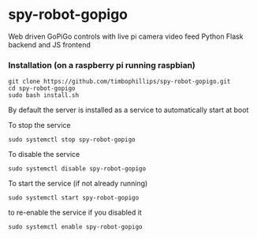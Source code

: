 # spy-robot-gopigo
Web driven GoPiGo controls with live pi camera video feed
Python Flask backend and JS frontend

### Installation (on a raspberry pi running raspbian)
```
git clone https://github.com/timbophillips/spy-robot-gopigo.git
cd spy-robot-gopigo
sudo bash install.sh
```

By default the server is installed as a service to automatically start at boot

To stop the service
```
sudo systemctl stop spy-robot-gopigo
```
To disable the service
```
sudo systemctl disable spy-robot-gopigo
```
To start the service (if not already running)
```
sudo systemctl start spy-robot-gopigo
```
to re-enable the service if you disabled it
```
sudo systemctl enable spy-robot-gopigo
```
